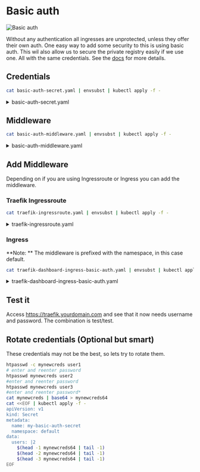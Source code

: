 # Basic auth

![Basic auth](./img/basic-auth.webp)

Without any authentication all ingresses are unprotected, unless they offer their own auth. One easy way to add some security to this is using basic auth. This wil also allow us to secure the private registry easily if we use one. All with the same credentials. See the [docs](https://doc.traefik.io/traefik/middlewares/basicauth/) for more details.

## Credentials

```bash
cat basic-auth-secret.yaml | envsubst | kubectl apply -f -
```

<details>
<summary>basic-auth-secret.yaml</summary>
```
--8<-- "./manifests/basic-auth-secret.yaml"
```
</details>

## Middleware

```bash
cat basic-auth-middleware.yaml | envsubst | kubectl apply -f -
```

<details>
<summary>basic-auth-middleware.yaml</summary>
```
--8<-- "./manifests/basic-auth-middleware.yaml"
```
</details>

## Add Middleware

Depending on if you are using Ingressroute or Ingress you can add the middleware.

### Traefik Ingressroute

```bash
cat traefik-ingressroute.yaml | envsubst | kubectl apply -f -
```

<details>
<summary>traefik-ingressroute.yaml</summary>
```
--8<-- "./manifests/traefik-ingressroute.yaml"
```
</details>

### Ingress

**Note: ** The middleware is prefixed with the namespace, in this case default.

```bash
cat traefik-dashboard-ingress-basic-auth.yaml | envsubst | kubectl apply -f -
```

<details>
<summary>traefik-dashboard-ingress-basic-auth.yaml</summary>
```
--8<-- "./manifests/traefik-dashboard-ingress-basic-auth.yaml"
```
</details>

## Test it

Access <a href="https://traefik.yourdomain.com" target="_blank">https://traefik.yourdomain.com</a> and see that it now needs username and password. The combination is test/test.

## Rotate credentials (Optional but smart)

These credentials may not be the best, so lets try to rotate them.

```bash
htpasswd -c mynewcreds user1
# enter and reenter password
htpasswd mynewcreds user2
#enter and reenter password
htpasswd mynewcreds user3
#enter and reenter password*
cat mynewcreds | base64 > mynewcreds64
cat <<EOF | kubectl apply -f -
apiVersion: v1
kind: Secret
metadata:
  name: my-basic-auth-secret
  namespace: default
data:
  users: |2
    $(head -1 mynewcreds64 | tail -1)
    $(head -2 mynewcreds64 | tail -1)
    $(head -3 mynewcreds64 | tail -1)
EOF
```
